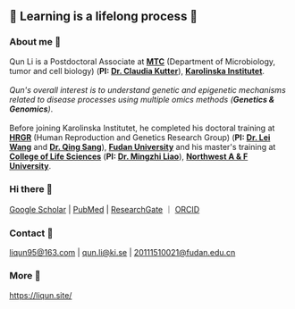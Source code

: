 ## 📌 Learning is a lifelong process 📌

### About me 🏃
Qun Li is a Postdoctoral Associate at [**MTC**](https://ki.se/mtc) (Department of Microbiology, tumor and cell biology) (**PI: [Dr. Claudia Kutter](https://www.scilifelab.se/researchers/claudia-kutter/)**), **[Karolinska Institutet](https://ki.se/)**. <br>
<br>
*Qun's overall interest is to understand genetic and epigenetic mechanisms related to disease processes using multiple omics methods (**Genetics & Genomics**)*. <br>
<br>
Before joining Karolinska Institutet, he completed his doctoral training at [**HRGR**](https://reprod-genet.fudan.edu.cn/) (Human Reproduction and Genetics Research Group) (**PI: [Dr. Lei Wang](https://reprod-genet.fudan.edu.cn/laben/c5/0f/c23194a247055/page.htm)** and **[Dr. Qing Sang](https://reprod-genet.fudan.edu.cn/laben/c5/10/c23194a247056/page.htm)**), **[Fudan University](https://www.fudan.edu.cn/)** and his master's training at **[College of Life Sciences](https://sm.nwafu.edu.cn/index.htm)** (**PI: [Dr. Mingzhi Liao](https://sm.nwafu.edu.cn/szdw/js2/389648.htm)**), **[Northwest A & F University](https://www.nwsuaf.edu.cn/)**. <br>


### Hi there 👋
[Google Scholar](https://scholar.google.com.hk/citations?hl=zh-CN&user=fk98shwAAAAJ&view_op=list_works&sortby=pubdate) | 
[PubMed](https://www.ncbi.nlm.nih.gov/myncbi/l.qun.1/bibliography/public/) | 
[ResearchGate](https://www.researchgate.net/profile/Qun-Li-43) ｜ 
[ORCID](https://orcid.org/my-orcid?orcid=0000-0002-4734-712X)

### Contact 🙈
liqun95@163.com | 
qun.li@ki.se | 
20111510021@fudan.edu.cn

### More 🐣
https://liqun.site/

<!-- ![Qun's GitHub stats](https://github-readme-stats.vercel.app/api?username=QunATCG&show_icons=true&theme=radical) -->
<!--
**QunATCG/QunATCG** is a ✨ _special_ ✨ repository because its `README.md` (this file) appears on your GitHub profile.

Here are some ideas to get you started:

- 🔭 I’m currently working on ...
- 🌱 I’m currently learning ...
- 👯 I’m looking to collaborate on ...
- 🤔 I’m looking for help with ...
- 💬 Ask me about ...
- 📫 How to reach me: ...
- 😄 Pronouns: ...
- ⚡ Fun fact: ...
-->
